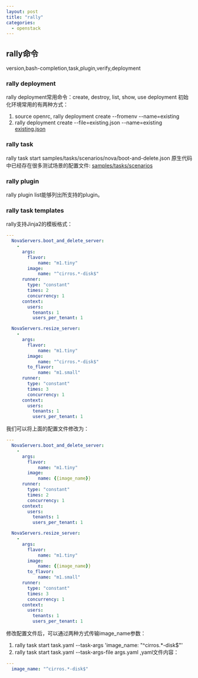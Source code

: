 ```yaml
---
layout: post
title: "rally"
categories:
  - openstack 
---
```

## rally命令
version,bash-completion,task,plugin,verify,deployment
### rally deployment
rally deployment常用命令：create, destroy, list, show, use
deployment 初始化环境常用的有两种方式：
1. source openrc, rally deployment create --fromenv --name=existing
2. rally deployment create --file=existing.json --name=existing   
[existing.json](https://github.com/openstack/rally/blob/master/samples/deployments/existing.json)

### rally task
rally task start samples/tasks/scenarios/nova/boot-and-delete.json
原生代码中已经存在很多测试场景的配置文件: [samples/tasks/scenarios](https://github.com/openstack/rally/tree/master/samples/tasks/scenarios)

### rally plugin
rally plugin list能够列出所支持的plugin。

### rally task templates
rally支持Jinja2的模板格式：
```yaml
---
  NovaServers.boot_and_delete_server:
    -
      args:
        flavor:
            name: "m1.tiny"
        image:
            name: "^cirros.*-disk$"
      runner:
        type: "constant"
        times: 2
        concurrency: 1
      context:
        users:
          tenants: 1
          users_per_tenant: 1

  NovaServers.resize_server:
    -
      args:
        flavor:
            name: "m1.tiny"
        image:
            name: "^cirros.*-disk$"
        to_flavor:
            name: "m1.small"
      runner:
        type: "constant"
        times: 3
        concurrency: 1
      context:
        users:
          tenants: 1
          users_per_tenant: 1
```
我们可以将上面的配置文件修改为：
```yaml
---
  NovaServers.boot_and_delete_server:
    -
      args:
        flavor:
            name: "m1.tiny"
        image:
            name: {{image_name}}
      runner:
        type: "constant"
        times: 2
        concurrency: 1
      context:
        users:
          tenants: 1
          users_per_tenant: 1

  NovaServers.resize_server:
    -
      args:
        flavor:
            name: "m1.tiny"
        image:
            name: {{image_name}}
        to_flavor:
            name: "m1.small"
      runner:
        type: "constant"
        times: 3
        concurrency: 1
      context:
        users:
          tenants: 1
          users_per_tenant: 1
```
修改配置文件后，可以通过两种方式传输image_name参数：
1. rally task start task.yaml --task-args 'image_name: "^cirros.*-disk$"'
2. rally task start task.yaml --task-args-file args.yaml ,yaml文件内容：
```yaml
---
  image_name: "^cirros.*-disk$"
```
